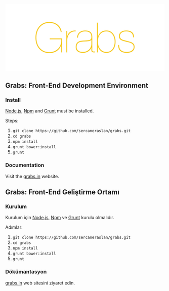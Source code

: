 ![duo](app/img/grabs/grabs.png)

## Grabs: Front-End Development Environment

### Install

[Node.js](http://nodejs.org), [Npm](https://www.npmjs.org/) and [Grunt](http://gruntjs.com) must be installed.

Steps:

1. `git clone https://github.com/sercaneraslan/grabs.git`
1. `cd grabs`
1. `npm install`
1. `grunt bower:install`
1. `grunt`

### Documentation

Visit the [grabs.in](http://grabs.in) website.

## Grabs: Front-End Geliştirme Ortamı

### Kurulum

Kurulum için [Node.js](http://nodejs.org), [Npm](https://www.npmjs.org/) ve [Grunt](http://gruntjs.com) kurulu olmalıdır.

Adımlar:

1. `git clone https://github.com/sercaneraslan/grabs.git`
1. `cd grabs`
1. `npm install`
1. `grunt bower:install`
1. `grunt`

### Dökümantasyon

[grabs.in](http://grabs.in/tr) web sitesini ziyaret edin.
